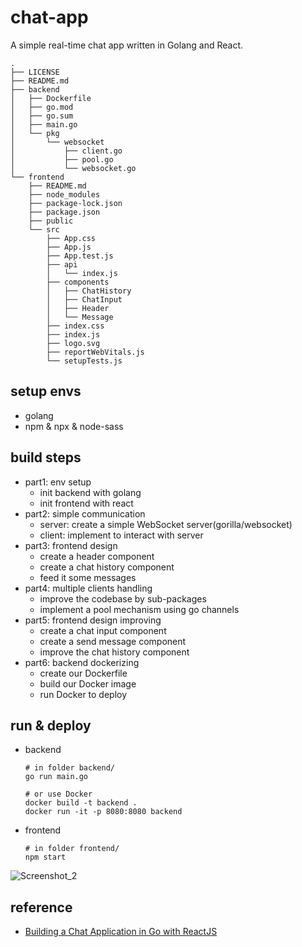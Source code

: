 # chat-app
A simple real-time chat app written in Golang and React.
```
.
├── LICENSE
├── README.md
├── backend
│   ├── Dockerfile
│   ├── go.mod
│   ├── go.sum
│   ├── main.go
│   └── pkg
│       └── websocket
│           ├── client.go
│           ├── pool.go
│           └── websocket.go
└── frontend
    ├── README.md
    ├── node_modules
    ├── package-lock.json
    ├── package.json
    ├── public
    └── src
        ├── App.css
        ├── App.js
        ├── App.test.js
        ├── api
        │   └── index.js
        ├── components
        │   ├── ChatHistory
        │   ├── ChatInput
        │   ├── Header
        │   └── Message
        ├── index.css
        ├── index.js
        ├── logo.svg
        ├── reportWebVitals.js
        └── setupTests.js
```

## setup envs
- golang
- npm & npx & node-sass

## build steps
- part1: env setup
  - init backend with golang
  - init frontend with react
- part2: simple communication
  - server: create a simple WebSocket server(gorilla/websocket)
  - client: implement to interact with server
- part3: frontend design
  - create a header component
  - create a chat history component
  - feed it some messages
- part4: multiple clients handling
  - improve the codebase by sub-packages
  - implement a pool mechanism using go channels
- part5: frontend design improving
  - create a chat input component
  - create a send message component
  - improve the chat history component
- part6: backend dockerizing
  - create our Dockerfile
  - build our Docker image
  - run Docker to deploy

## run & deploy
- backend
  ```shell
  # in folder backend/
  go run main.go

  # or use Docker
  docker build -t backend .
  docker run -it -p 8080:8080 backend
  ```
- frontend
  ```shell
  # in folder frontend/
  npm start
  ```

![Screenshot_2](https://user-images.githubusercontent.com/57584831/149803341-46ed34dc-7a9e-4041-92dd-7a7e1330442a.png)

## reference
- [Building a Chat Application in Go with ReactJS](https://tutorialedge.net/projects/chat-system-in-go-and-react/)
